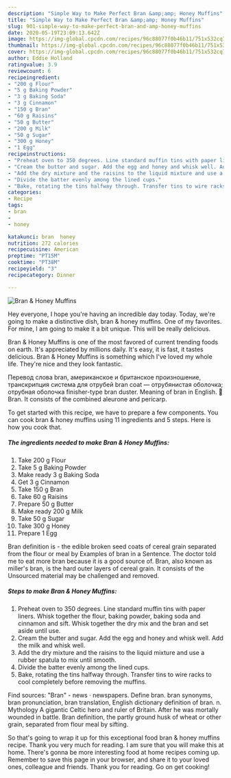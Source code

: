 ```yaml
---
description: "Simple Way to Make Perfect Bran &amp;amp; Honey Muffins"
title: "Simple Way to Make Perfect Bran &amp;amp; Honey Muffins"
slug: 901-simple-way-to-make-perfect-bran-and-amp-honey-muffins
date: 2020-05-19T23:09:13.642Z
image: https://img-global.cpcdn.com/recipes/96c88077f0b46b11/751x532cq70/bran-honey-muffins-recipe-main-photo.jpg
thumbnail: https://img-global.cpcdn.com/recipes/96c88077f0b46b11/751x532cq70/bran-honey-muffins-recipe-main-photo.jpg
cover: https://img-global.cpcdn.com/recipes/96c88077f0b46b11/751x532cq70/bran-honey-muffins-recipe-main-photo.jpg
author: Eddie Holland
ratingvalue: 3.9
reviewcount: 6
recipeingredient:
- "200 g Flour"
- "5 g Baking Powder"
- "3 g Baking Soda"
- "3 g Cinnamon"
- "150 g Bran"
- "60 g Raisins"
- "50 g Butter"
- "200 g Milk"
- "50 g Sugar"
- "300 g Honey"
- "1 Egg"
recipeinstructions:
- "Preheat oven to 350 degrees. Line standard muffin tins with paper liners. Whisk together the flour, baking powder, baking soda and cinnamon and sift. Whisk together the dry mix and the bran and set aside until use."
- "Cream the butter and sugar. Add the egg and honey and whisk well. Add the milk and whisk well."
- "Add the dry mixture and the raisins to the liquid mixture and use a rubber spatula to mix until smooth."
- "Divide the batter evenly among the lined cups."
- "Bake, rotating the tins halfway through. Transfer tins to wire racks to cool completely before removing the muffins."
categories:
- Recipe
tags:
- bran
- 
- honey

katakunci: bran  honey 
nutrition: 272 calories
recipecuisine: American
preptime: "PT15M"
cooktime: "PT38M"
recipeyield: "3"
recipecategory: Dinner

---
```



![Bran &amp; Honey Muffins](https://img-global.cpcdn.com/recipes/96c88077f0b46b11/751x532cq70/bran-honey-muffins-recipe-main-photo.jpg)

Hey everyone, I hope you're having an incredible day today. Today, we're going to make a distinctive dish, bran &amp; honey muffins. One of my favorites. For mine, I am going to make it a bit unique. This will be really delicious.

Bran &amp; Honey Muffins is one of the most favored of current trending foods on earth. It's appreciated by millions daily. It's easy, it is fast, it tastes delicious. Bran &amp; Honey Muffins is something which I've loved my whole life. They're nice and they look fantastic.

Перевод слова bran, американское и британское произношение, транскрипция система для отрубей bran coat — отрубянистая оболочка; отрубная оболочка finisher-type bran duster. Meaning of bran in English. 🎦 Bran. It consists of the combined aleurone and pericarp.


To get started with this recipe, we have to prepare a few components. You can cook bran &amp; honey muffins using 11 ingredients and 5 steps. Here is how you cook that.

<!--inarticleads1-->

##### The ingredients needed to make Bran &amp; Honey Muffins:

1. Take 200 g Flour
1. Take 5 g Baking Powder
1. Make ready 3 g Baking Soda
1. Get 3 g Cinnamon
1. Take 150 g Bran
1. Take 60 g Raisins
1. Prepare 50 g Butter
1. Make ready 200 g Milk
1. Take 50 g Sugar
1. Take 300 g Honey
1. Prepare 1 Egg


Bran definition is - the edible broken seed coats of cereal grain separated from the flour or meal by Examples of bran in a Sentence. The doctor told me to eat more bran because it is a good source of. Bran, also known as miller&#39;s bran, is the hard outer layers of cereal grain. It consists of the Unsourced material may be challenged and removed. 

<!--inarticleads2-->

##### Steps to make Bran &amp; Honey Muffins:

1. Preheat oven to 350 degrees. Line standard muffin tins with paper liners. Whisk together the flour, baking powder, baking soda and cinnamon and sift. Whisk together the dry mix and the bran and set aside until use.
1. Cream the butter and sugar. Add the egg and honey and whisk well. Add the milk and whisk well.
1. Add the dry mixture and the raisins to the liquid mixture and use a rubber spatula to mix until smooth.
1. Divide the batter evenly among the lined cups.
1. Bake, rotating the tins halfway through. Transfer tins to wire racks to cool completely before removing the muffins.


Find sources: &#34;Bran&#34; - news · newspapers. Define bran. bran synonyms, bran pronunciation, bran translation, English dictionary definition of bran. n. Mythology A gigantic Celtic hero and ruler of Britain. After he was mortally wounded in battle. Bran definition, the partly ground husk of wheat or other grain, separated from flour meal by sifting. 

So that's going to wrap it up for this exceptional food bran &amp; honey muffins recipe. Thank you very much for reading. I am sure that you will make this at home. There's gonna be more interesting food at home recipes coming up. Remember to save this page in your browser, and share it to your loved ones, colleague and friends. Thank you for reading. Go on get cooking!
